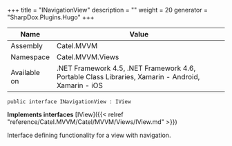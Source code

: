 

+++
title = "INavigationView" 
description = ""
weight = 20
generator = "SharpDox.Plugins.Hugo"
+++

Name|Value
---|---
Assembly|Catel.MVVM
Namespace|Catel.MVVM.Views
Available on|.NET Framework 4.5, .NET Framework 4.6, Portable Class Libraries, Xamarin - Android, Xamarin - iOS

```
public interface INavigationView : IView
```

**Implements interfaces**
[IView]({{< relref "reference/Catel.MVVM/Catel/MVVM/Views/IView.md" >}})

Interface defining functionality for a view with navigation.


